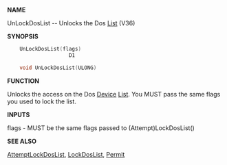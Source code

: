
**NAME**

UnLockDosList -- Unlocks the Dos [List](_007D) (V36)

**SYNOPSIS**

```c
    UnLockDosList(flags)
                    D1

    void UnLockDosList(ULONG)

```
**FUNCTION**

Unlocks the access on the Dos [Device](_0087) [List](_007D).  You MUST pass the same
flags you used to lock the list.

**INPUTS**

flags - MUST be the same flags passed to (Attempt)LockDosList()

**SEE ALSO**

[AttemptLockDosList](AttemptLockDosList), [LockDosList](LockDosList), [Permit](../exec/Permit)
